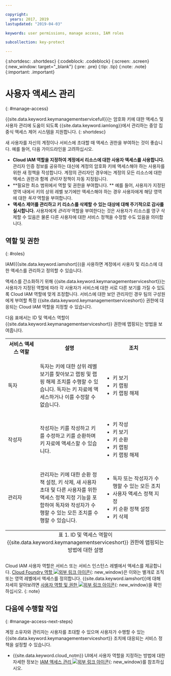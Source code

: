 ```yaml
---

copyright:
  years: 2017, 2019
lastupdated: "2019-04-03"

keywords: user permissions, manage access, IAM roles

subcollection: key-protect

---
```


{:shortdesc: .shortdesc}
{:codeblock: .codeblock}
{:screen: .screen}
{:new_window: target="_blank"}
{:pre: .pre}
{:tip: .tip}
{:note: .note}
{:important: .important}

# 사용자 액세스 관리
{: #manage-access}

{{site.data.keyword.keymanagementservicefull}}는 암호화 키에 대한 액세스 및 사용자 관리에 도움이 되도록 {{site.data.keyword.iamlong}}에서 관리하는 중앙 집중식 액세스 제어 시스템을 지원합니다.
{: shortdesc}

새 사용자를 자신의 계정이나 서비스에 초대할 때 액세스 권한을 부여하는 것이 좋습니다. 예를 들어, 다음 가이드라인을 고려하십시오.

- **Cloud IAM 역할을 지정하여 계정에서 리소스에 대한 사용자 액세스를 사용합니다.**
    관리자 인증 정보를 공유하는 대신에 계정의 암호화 키에 액세스해야 하는 사용자를 위한 새 정책을 작성합니다. 계정의 관리자인 경우에는 계정의 모든 리소스에 대한 액세스 권한과 함께 _관리자_ 정책이 자동 지정됩니다.
- **필요한 최소 범위에서 역할 및 권한을 부여합니다. **
    예를 들어, 사용자가 지정된 영역 내에서 키의 상위 레벨 보기에만 액세스해야 하는 경우 사용자에게 해당 영역에 대한 _독자_ 역할을 부여합니다.
- **액세스 제어를 관리하고 키 리소스를 삭제할 수 있는 대상에 대해 주기적으로 감사를 실시합니다.**
    사용자에게 _관리자_ 역할을 부여한다는 것은 사용자가 리소스를 영구 삭제할 수 있음은 물론 다른 사용자에 대한 서비스 정책을 수정할 수도 있음을 의미합니다.

## 역할 및 권한
{: #roles}

IAM({{site.data.keyword.iamshort}})을 사용하면 계정에서 사용자 및 리소스에 대한 액세스를 관리하고 정의할 수 있습니다.

액세스를 간소화하기 위해 {{site.data.keyword.keymanagementserviceshort}}는 사용자가 지정된 역할에 따라 각 사용자가 서비스에 대한 서로 다른 보기를 가질 수 있도록 Cloud IAM 역할에 맞게 조정합니다. 서비스에 대한 보안 관리자인 경우 팀의 구성원에게 부여할 특정 {{site.data.keyword.keymanagementserviceshort}} 권한에 대응되는 Cloud IAM 역할을 지정할 수 있습니다.

다음 표에서는 ID 및 액세스 역할이 {{site.data.keyword.keymanagementserviceshort}} 권한에 맵핑되는 방법을 보여줍니다.

<table>
  <col width="20%">
  <col width="40%">
  <col width="40%">
  <tr>
    <th>서비스 액세스 역할</th>
    <th>설명</th>
    <th>조치</th>
  </tr>
  <tr>
    <td><p>독자</p></td>
    <td><p>독자는 키에 대한 상위 레벨 보기를 찾아보고 랩핑 및 랩핑 해제 조치를 수행할 수 있습니다. 독자는 키 자료에 액세스하거나 이를 수정할 수 없습니다.</p></td>
    <td>
      <p>
        <ul>
          <li>키 보기</li>
          <li>키 랩핑</li>
          <li>키 랩핑 해제</li>
        </ul>
      </p>
    </td>
  </tr>
  <tr>
    <td><p>작성자</p></td>
    <td><p>작성자는 키를 작성하고 키를 수정하고 키를 순환하며 키 자료에 액세스할 수 있습니다.</p></td>
    <td>
      <p>
        <ul>
          <li>키 작성</li>
          <li>키 보기</li>
          <li>키 순환</li>
          <li>키 랩핑</li>
          <li>키 랩핑 해제</li>
        </ul>
      </p>
    </td>
  </tr>
  <tr>
    <td><p>관리자</p></td>
    <td><p>관리자는 키에 대한 순환 정책 설정, 키 삭제, 새 사용자 초대 및 다른 사용자를 위한 액세스 정책 지정 기능을 포함하여 독자와 작성자가 수행할 수 있는 모든 조치를 수행할 수 있습니다.</p></td>
    <td>
      <p>
        <ul>
          <li>독자 또는 작성자가 수행할 수 있는 모든 조치</li>
          <li>사용자 액세스 정책 지정</li>
          <li>키 순환 정책 설정</li>
          <li>키 삭제</li>
        </ul>
      </p>
    </td>
  </tr>
  <caption style="caption-side:bottom;">표 1. ID 및 액세스 역할이 {{site.data.keyword.keymanagementserviceshort}} 권한에 맵핑되는 방법에 대한 설명</caption>
</table>

Cloud IAM 사용자 역할은 서비스 또는 서비스 인스턴스 레벨에서 액세스를 제공합니다. [Cloud Foundry 역할 ![외부 링크 아이콘](../../icons/launch-glyph.svg "외부 링크 아이콘")](/docs/iam?topic=iam-cfaccess){: new_window}은 이와는 별개로 조직 또는 영역 레벨에서 액세스를 정의합니다. {{site.data.keyword.iamshort}}에 대해 자세히 알아보려면 [사용자 역할 및 권한 ![외부 링크 아이콘](../../icons/launch-glyph.svg "외부 링크 아이콘")](/docs/iam?topic=iam-userroles){: new_window}을 확인하십시오.
{: note}

## 다음에 수행할 작업
{: #manage-access-next-steps}

계정 소유자와 관리자는 사용자를 초대할 수 있으며 사용자가 수행할 수 있는 {{site.data.keyword.keymanagementserviceshort}} 조치에 대응되는 서비스 정책을 설정할 수 있습니다.

- {{site.data.keyword.cloud_notm}} UI에서 사용자 역할을 지정하는 방법에 대한 자세한 정보는 [IAM 액세스 관리 ![외부 링크 아이콘](../../icons/launch-glyph.svg "외부 링크 아이콘")](/docs/iam?topic=iam-getstarted){: new_window}를 참조하십시오.

